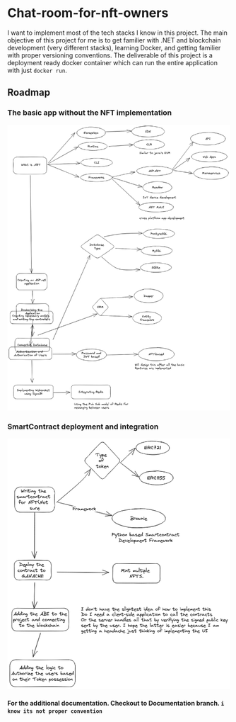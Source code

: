 # Chat-room-for-nft-owners
I want to implement most of the tech stacks I know in this project.
The main objective of this project for me is to get
familier with .NET and blockchain development (very different stacks), 
learning Docker,  and getting familier with proper
versioning conventions. The deliverable of this project is a deployment ready docker
container which can run the entire application with just `docker run`.

## Roadmap
### The basic app without the NFT implementation
![ROADMAP_SERVER](./Pictures/RoadmapServer.png "Roadmap for building the Server Side application")
### SmartContract deployment and integration
![ROADMAP_SMARTCONTRACT](./Pictures/RoadmapContract.png "Roadmap for implementing and integrating the smartcontract")

#### For the additional documentation. Checkout to Documentation branch. ` i know its not proper convention `
